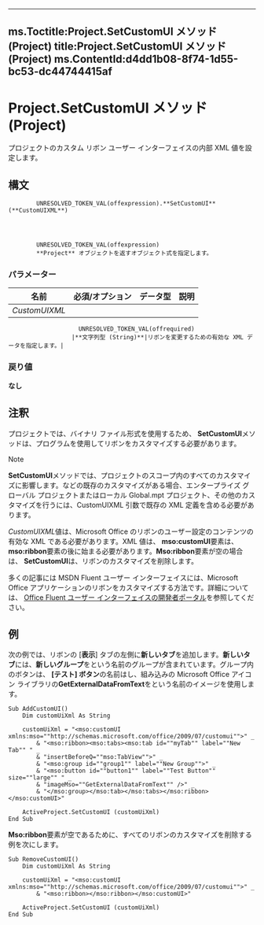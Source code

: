 

---
ms.Toctitle:Project.SetCustomUI メソッド (Project)
title:Project.SetCustomUI メソッド (Project)
ms.ContentId:d4dd1b08-8f74-1d55-bc53-dc44744415af
---
# Project.SetCustomUI メソッド (Project)




プロジェクトのカスタム リボン ユーザー インターフェイスの内部 XML 値を設定します。

## 構文

            UNRESOLVED_TOKEN_VAL(offexpression).**SetCustomUI**(**CustomUIXML**)




            UNRESOLVED_TOKEN_VAL(offexpression)
            **Project** オブジェクトを返すオブジェクト式を指定します。

### パラメーター

|**名前**|**必須/オプション**|**データ型**|**説明**|
|---|---|---|---|
|*CustomUIXML*|
                        UNRESOLVED_TOKEN_VAL(offrequired)
                      |**文字列型 (String)**|リボンを変更するための有効な XML データを指定します。|



### 戻り値
**なし**





## 注釈
プロジェクトでは、バイナリ ファイル形式を使用するため、 **SetCustomUI**メソッドは、プログラムを使用してリボンをカスタマイズする必要があります。

>[!NOTE]
>**SetCustomUI**メソッドでは、プロジェクトのスコープ内のすべてのカスタマイズに影響します。などの既存のカスタマイズがある場合、エンタープライズ グローバル プロジェクトまたはローカル Global.mpt プロジェクト、その他のカスタマイズを行うには、CustomUIXML 引数で既存の XML 定義を含める必要があります。





*CustomUIXML*値は、Microsoft Office のリボンのユーザー設定のコンテンツの有効な XML である必要があります。XML 値は、 **mso:customUI**要素は、 **mso:ribbon**要素の後に始まる必要があります。**Mso:ribbon**要素が空の場合は、 **SetCustomUI**は、リボンのカスタマイズを削除します。



多くの記事には MSDN Fluent ユーザー インターフェイスには、Microsoft Office アプリケーションのリボンをカスタマイズする方法です。詳細については、 [Office Fluent ユーザー インターフェイスの開発者ポータル](http://msdn.microsoft.com/en-us/office/aa905530.aspx)を参照してください。



## 例
次の例では、リボンの [**表示**] タブの左側に**新しいタブ**を追加します。**新しいタブ**には、**新しいグループ**をという名前のグループが含まれています。グループ内のボタンは、 **[テスト] ボタン**の名前はし、組み込みの Microsoft Office アイコン ライブラリの**GetExternalDataFromText**をという名前のイメージを使用します。

```vba
Sub AddCustomUI() 
    Dim customUiXml As String 
 
    customUiXml = "<mso:customUI xmlns:mso=""http://schemas.microsoft.com/office/2009/07/customui"">" _
        & "<mso:ribbon><mso:tabs><mso:tab id=""myTab"" label=""New Tab"" " _
        & "insertBeforeQ=""mso:TabView"">" _ 
        & "<mso:group id=""group1"" label=""New Group"">" _ 
        & "<mso:button id=""button1"" label=""Test Button"" size=""large"" " _
        & "imageMso=""GetExternalDataFromText"" />" _ 
        & "</mso:group></mso:tab></mso:tabs></mso:ribbon></mso:customUI>" 
 
    ActiveProject.SetCustomUI (customUiXml) 
End Sub
```




**Mso:ribbon**要素が空であるために、すべてのリボンのカスタマイズを削除する例を次にします。

```vba
Sub RemoveCustomUI() 
    Dim customUiXml As String 
 
    customUiXml = "<mso:customUI xmlns:mso=""http://schemas.microsoft.com/office/2009/07/customui"">" _
        & "<mso:ribbon></mso:ribbon></mso:customUI>" 
 
    ActiveProject.SetCustomUI (customUiXml) 
End Sub
```





